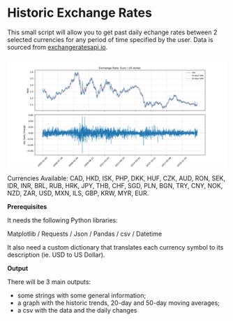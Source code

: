 # Historic Exchange Rates

This small script will allow you to get past daily echange rates between 2 selected currencies for any period of time specified by the user.
Data is sourced from <a href="http://exchangeratesapi.io/">exchangeratesapi.io</a>.

<img src="https://raw.githubusercontent.com/FilippoGalanti/historic_exchange_rates/master/ExchangeRateEURUSD.png" alt="Output Example">

Currencies Available: CAD, HKD, ISK, PHP, DKK, HUF, CZK, AUD, RON, SEK, IDR, INR, BRL, RUB, HRK, JPY, THB, CHF, SGD, PLN, BGN, TRY, CNY, NOK, NZD, ZAR, USD, MXN, ILS, GBP, KRW, MYR, EUR.

<b>Prerequisites</b>

It needs the following Python libraries:

Matplotlib / Requests / Json / Pandas / csv / Datetime

It also need a custom dictionary that translates each currency symbol to its description (ie. USD to US Dollar).

<b>Output</b>

There will be 3 main outputs:

 <ul>
  <li>some strings with some general information;</li>
  <li>a graph with the historic trends, 20-day and 50-day moving averages;</li>
  <li>a csv with the data and the daily changes</li>
</ul> 

